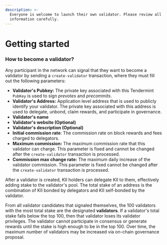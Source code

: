 ```yaml
---
description: >-
  Everyone is welcome to launch their own validator. Please review all
  information carefully.
---
```


# Getting started

### How to become a validator? <a href="#how-to-become-a-validator" id="how-to-become-a-validator"></a>

Any participant in the network can signal that they want to become a validator by sending a `create-validator` transaction, where they must fill out the following parameters:

* **Validator's Pubkey:** The private key associated with this Tendermint `PubKey` is used to sign _prevotes_ and _precommits_.
* **Validator's Address:** Application level address that is used to publicly identify your validator. The private key associated with this address is used to delegate, unbond, claim rewards, and participate in governance.
* **Validator's name**&#x20;
* **Validator's website (Optional)**
* **Validator's description (Optional)**
* **Initial commission rate**: The commission rate on block rewards and fees charged to delegators.
* **Maximum commission:** The maximum commission rate that this validator can charge. This parameter is fixed and cannot be changed after the `create-validator` transaction is processed.
* **Commission max change rate:** The maximum daily increase of the validator commission. This parameter is fixed cannot be changed after the `create-validator` transaction is processed.

After a validator is created, KII holders can delegate KII to them, effectively adding stake to the validator's pool. The total stake of an address is the combination of KII bonded by delegators and KII self-bonded by the validator.

From all validator candidates that signaled themselves, the 100 validators with the most total stake are the designated **validators**. If a validator's total stake falls below the top 100, then that validator loses its validator privileges. The validator cannot participate in consensus or generate rewards until the stake is high enough to be in the top 100. Over time, the maximum number of validators may be increased via on-chain governance proposal.
